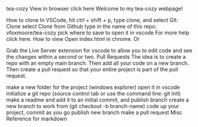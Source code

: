tea-cozy
View in browser click here
Welcome to my tea-cozy webpage!

How to clone
In VSCode, hit ctrl + shift + p, type clone, and select Git: Clone
select Clone from Github
type in the name of this repo: vfoxmoore/tea-cozy
pick where to save to
open it in vscode
For more help click here.
How to view
Open index.html in chrome.
Or

Grab the Live Server extension for vscode to allow you to edit code and see the changes within a second or two.
Pull Requests
The idea is to create a repo with an empty main branch. Then add all your code on a new branch. Then create a pull request so that your entire project is part of the pull request.

make a new folder for the project (windows explorer)
open it in vscode
initialize a git repo (source control tab or use the command line: git init)
make a readme and add it to an initial commit, and publish branch
create a new branch to work from (git checkout -b branch-name)
code up your project, commit as you go
publish new branch
make a pull request
Misc
Reference for markdown

